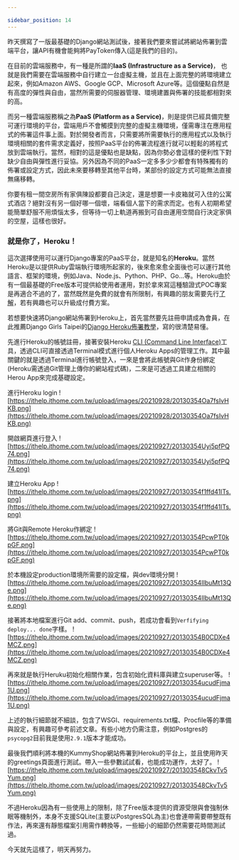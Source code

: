 ```yaml
---

sidebar_position: 14
---
```


昨天撰寫了一版最基礎的Django網站測試後，接著我們要來嘗試將網站佈署到雲端平台，讓API有機會能夠將PayToken傳入(這是我們的目的)。

在目前的雲端服務中，有一種是所謂的**IaaS (Infrastructure as a Service)**， 也就是我們需要在雲端服務中自行建立一台虛擬主機，並且在上面完整的將環境建立起來，例如Amazon AWS、Google GCP、Microsoft Azure等。這個優點自然是有高度的彈性與自由，當然所需要的伺服器管理、環境建置與佈署的技能都相對來的高。

而另一種雲端服務稱之為**PaaS (Platform as a Service)**，則是提供已經具備完整可運行環境的平台，雲端用戶不會觸摸到完整的虛擬主機環境，僅需專注在應用程式的佈署這件事上面。對於開發者而言，只需要將所需要執行的應用程式以及執行環境相關的套件需求定義好，按照PaaS平台的佈署流程進行就可以輕鬆的將程式放到雲端執行。當然，相對的這是優點也是缺點，因為你勢必會這樣的便利性下對缺少自由與彈性進行妥協。另外因為不同的PaaS一定多多少少都會有特殊獨有的佈署或設定方式，因此未來要移轉至其他平台時，某部份的設定方式可能無法直接無痛移轉。

你要有租一間空房所有家俱陳設都要自己決定，還是想要一卡皮箱就可入住的公寓式酒店？絕對沒有另一個好哪一個壞，端看個人當下的需求而定。也有人初期希望能簡單舒服不用煩惱太多，但等待一切上軌道再搬到可自由運用空間自行決定家俱的空屋，這樣也很好。

### 就是你了，Heroku！

這次選擇使用可以運行Django專案的PaaS平台，就是知名的**Heroku**。當然Heroku是以提供Ruby雲端執行環境所起家的，後來愈來愈全面後也可以運行其他語言、框架的環境，例如Java、Node.js、Python、PHP、Go…等。Heroku由於有一個最基礎的Free版本可提供給使用者運用，對於拿來寫這種驗證式POC專案是再適合不過的了，當然既然是免費的就會有所限制，有興趣的朋友需要先行[了解](https://www.heroku.com/pricing)，若有興趣也可以升級成付費方案。

若想要快速將Django網站佈署到Heroku上，首先當然要先註冊申請成為會員，在此推薦Django Girls Taipei的[Django Heroku佈署教學](https://djangogirlstaipei.herokuapp.com/tutorials/deploy-to-heroku/?os=windows)，寫的很清楚易懂。

先進行Heroku的帳號註冊，接著安裝Heroku [CLI (Command Line Interface)](https://devcenter.heroku.com/articles/heroku-cli)工具，透過CLI可直接透過Terminal模式進行個人Heroku Apps的管理工作。其中最關鍵的就是透過Terminal進行帳號登入，一來是會將此帳號與Git作身份綁定 (Heroku需透過Git管理上傳你的網站程式碼)，二來是可透過工具建立相關的Herou App來完成基礎設定。

進行Heroku login
![https://ithelp.ithome.com.tw/upload/images/20210928/20130354Oa7fsIvHKB.png](https://ithelp.ithome.com.tw/upload/images/20210928/20130354Oa7fsIvHKB.png)

開啟網頁進行登入
![https://ithelp.ithome.com.tw/upload/images/20210927/20130354Uyi5pfPQ74.png](https://ithelp.ithome.com.tw/upload/images/20210927/20130354Uyi5pfPQ74.png)

建立Heroku App
![https://ithelp.ithome.com.tw/upload/images/20210927/20130354f1ffd41lTs.png](https://ithelp.ithome.com.tw/upload/images/20210927/20130354f1ffd41lTs.png)

將Git與Remote Heroku作綁定
![https://ithelp.ithome.com.tw/upload/images/20210927/20130354PcwPT0kpGF.png](https://ithelp.ithome.com.tw/upload/images/20210927/20130354PcwPT0kpGF.png)

於本機設定production環境所需要的設定檔，與dev環境分開
![https://ithelp.ithome.com.tw/upload/images/20210927/20130354IIbuMt13Qe.png](https://ithelp.ithome.com.tw/upload/images/20210927/20130354IIbuMt13Qe.png)

接著將本地檔案進行Git add、commit、push，若成功會看到`Verfifying deploy... done`字樣。
![https://ithelp.ithome.com.tw/upload/images/20210927/20130354B0CDXe4MCZ.png](https://ithelp.ithome.com.tw/upload/images/20210927/20130354B0CDXe4MCZ.png)

再來就是執行Heruku初始化相關作業，包含初始化資料庫與建立superuser等。
![https://ithelp.ithome.com.tw/upload/images/20210927/20130354ucudFjma1U.png](https://ithelp.ithome.com.tw/upload/images/20210927/20130354ucudFjma1U.png)

上述的執行細節就不細談，包含了WSGI、requirements.txt檔、Procfile等的準備與設定，有興趣可參考前述文章。有些小地方仍需注意，例如Postgres的`psycopg2`目前我是使用`2.9.1`版本才能成功。

最後我們順利將本機的KummyShop網站佈署到Heroku的平台上，並且使用昨天的greetings頁面進行測試。帶入一些參數試試看，也能成功運作，太好了。
![https://ithelp.ithome.com.tw/upload/images/20210927/201303548CkvTv5Yum.png](https://ithelp.ithome.com.tw/upload/images/20210927/201303548CkvTv5Yum.png)

不過Heroku因為有一些使用上的限制，除了Free版本提供的資源受限與會強制休眠等機制外，本身不支援SQLite(主要以PostgresSQL為主)也會連帶需要帶整既有作法，再來還有靜態檔案引用需作轉換等，一些細小的細節仍然需要花時間測試過。

今天就先這樣了，明天再努力。